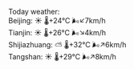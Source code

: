 Today weather:  
Beijing: ☀️   🌡️+24°C 🌬️↙7km/h  
Tianjin: ☀️   🌡️+26°C 🌬️↘4km/h  
Shijiazhuang: ⛅️  🌡️+32°C 🌬️↗6km/h  
Tangshan: ☀️   🌡️+29°C 🌬️↗8km/h  
